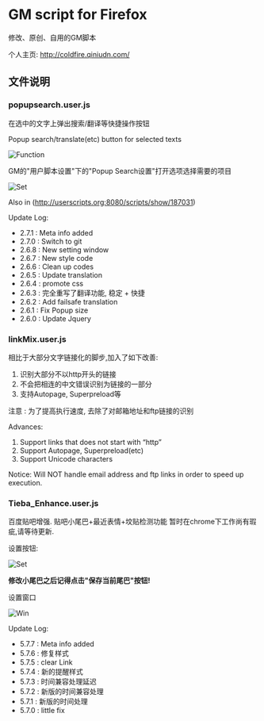 GM script for Firefox
========================

修改、原创、自用的GM脚本

个人主页: http://coldfire.qiniudn.com/

## 文件说明

### popupsearch.user.js

在选中的文字上弹出搜索/翻译等快捷操作按钮

Popup search/translate(etc) button for selected texts

![Function](http://lkytal.qiniudn.com/t.png)

GM的"用户脚本设置"下的"Popup Search设置"打开选项选择需要的项目

![Set](http://lkytal.qiniudn.com/set.png)

Also in (http://userscripts.org:8080/scripts/show/187031)

Update Log:

* 2.7.1 : Meta info added
* 2.7.0 : Switch to git
* 2.6.8 : New setting window
* 2.6.7 : New style code
* 2.6.6 : Clean up codes
* 2.6.5 : Update translation
* 2.6.4 : promote css
* 2.6.3 : 完全重写了翻译功能, 稳定 + 快捷
* 2.6.2 : Add failsafe translation
* 2.6.1 : Fix Popup size
* 2.6.0 : Update Jquery

### linkMix.user.js

相比于大部分文字链接化的脚步,加入了如下改善:

1. 识别大部分不以http开头的链接
2. 不会把相连的中文错误识别为链接的一部分
3. 支持Autopage, Superpreload等

注意 : 为了提高执行速度, 去除了对邮箱地址和ftp链接的识别

Advances:

1. Support links that does not start with “http”
2. Support Autopage, Superpreload(etc)
3. Support Unicode characters

Notice: Will NOT handle email address and ftp links in order to speed up execution.

### Tieba_Enhance.user.js

百度贴吧增强. 贴吧小尾巴+最近表情+坟贴检测功能
暂时在chrome下工作尚有瑕疵,请等待更新.

设置按钮:

![Set](http://lkytal.qiniudn.com/setbtn.png)

__修改小尾巴之后记得点击"保存当前尾巴"按钮!__

设置窗口

![Win](http://lkytal.qiniudn.com/win.jpg)

Update Log:

* 5.7.7 : Meta info added
* 5.7.6 : 修复样式
* 5.7.5 : clear Link
* 5.7.4 : 新的提醒样式
* 5.7.3 : 时间兼容处理延迟
* 5.7.2 : 新版的时间兼容处理
* 5.7.1 : 新版的时间处理
* 5.7.0 : little fix
